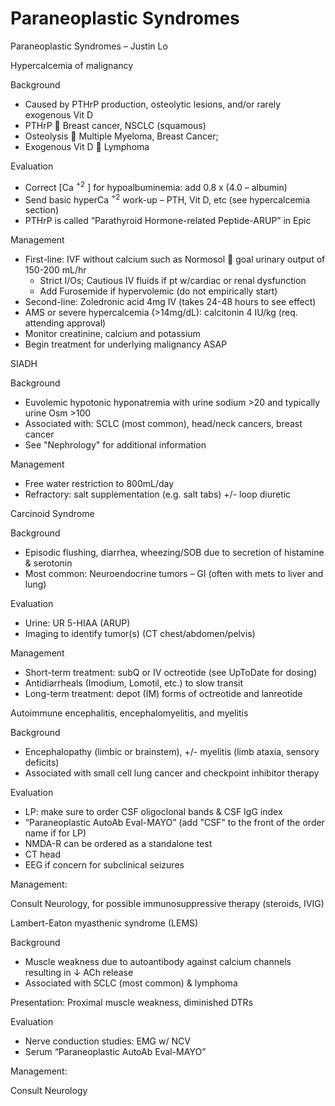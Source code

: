 # Paraneoplastic Syndromes
 
Paraneoplastic Syndromes – Justin Lo

<span id="Paraneoplastic"></span>

Hypercalcemia of malignancy

Background

-   Caused
    by PTHrP production, osteolytic lesions, and/or rarely exogenous Vit
    D
-   PTHrP
    
    Breast cancer, NSCLC (squamous)
-   Osteolysis
    
    Multiple Myeloma, Breast Cancer;
-   Exogenous Vit D
    
    Lymphoma

Evaluation

-   Correct \[Ca <sup>+2</sup> \] for hypoalbuminemia: add 0.8 x (4.0 –
    albumin)
-   Send basic hyperCa <sup>+2</sup> work-up – PTH, Vit D, etc (see
    hypercalcemia section)
-   PTHrP is called “Parathyroid Hormone-related Peptide-ARUP” in Epic

Management

-   First-line: IVF without calcium such as Normosol
    
    goal urinary output of 150-200 mL/hr
    -   Strict I/Os; Cautious IV fluids if pt w/cardiac or renal
        dysfunction
    -   Add Furosemide if hypervolemic (do not empirically start)
-   Second-line: Zoledronic acid 4mg IV (takes 24-48 hours to see
    effect)
-   AMS or severe hypercalcemia (>14mg/dL): calcitonin 4 IU/kg (req.
    attending approval)
-   Monitor creatinine, calcium and potassium
-   Begin treatment for underlying malignancy ASAP

SIADH

Background

-   Euvolemic hypotonic hyponatremia with urine sodium >20 and typically
    urine Osm >100
-   Associated with: SCLC (most common), head/neck cancers, breast
    cancer
-   See "Nephrology" for additional information

Management

-   Free water restriction to 800mL/day
-   Refractory: salt supplementation (e.g. salt tabs) +/- loop diuretic

Carcinoid Syndrome

Background

-   Episodic
    flushing, diarrhea, wheezing/SOB due to secretion of histamine &
    serotonin
-   Most common: Neuroendocrine tumors – GI (often with mets to liver
    and lung)

Evaluation

-   Urine: UR 5-HIAA (ARUP)
-   Imaging to identify tumor(s) (CT chest/abdomen/pelvis)

Management

-   Short-term treatment: subQ or IV octreotide (see UpToDate for
    dosing)
-   Antidiarrheals (Imodium, Lomotil, etc.) to slow transit
-   Long-term treatment: depot (IM) forms of octreotide and lanreotide

Autoimmune encephalitis, encephalomyelitis, and myelitis

Background

-   Encephalopathy (limbic or brainstem), +/- myelitis (limb ataxia,
    sensory deficits)
-   Associated with small cell lung cancer and checkpoint inhibitor
    therapy

Evaluation

-   LP: make sure to order CSF oligoclonal bands & CSF IgG index
-   “Paraneoplastic AutoAb Eval-MAYO” (add "CSF" to the front of the
    order name if for LP)
-   NMDA-R can be ordered as a standalone test
-   CT head
-   EEG if concern for subclinical seizures

Management:

Consult Neurology, for possible immunosuppressive therapy (steroids,
IVIG)

Lambert-Eaton myasthenic syndrome (LEMS)

Background

-   Muscle
    weakness due to autoantibody against calcium channels resulting in
    ↓
    ACh release
-   Associated
    with SCLC (most common) & lymphoma

Presentation: Proximal muscle weakness, diminished DTRs

Evaluation

-   Nerve conduction studies: EMG w/ NCV
-   Serum “Paraneoplastic AutoAb Eval-MAYO”

Management:

Consult Neurology
